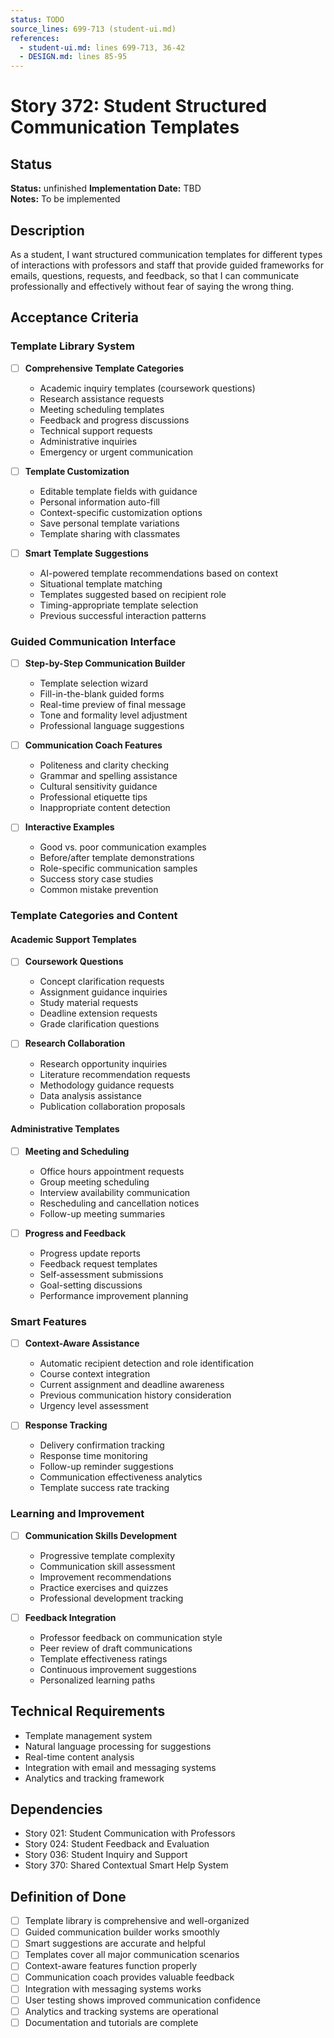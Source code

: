 ```yaml
---
status: TODO
source_lines: 699-713 (student-ui.md)
references:
  - student-ui.md: lines 699-713, 36-42
  - DESIGN.md: lines 85-95
---
```

# Story 372: Student Structured Communication Templates

## Status
**Status:** unfinished
**Implementation Date:** TBD  
**Notes:** To be implemented

## Description
As a student, I want structured communication templates for different types of interactions with professors and staff that provide guided frameworks for emails, questions, requests, and feedback, so that I can communicate professionally and effectively without fear of saying the wrong thing.

## Acceptance Criteria

### Template Library System
- [ ] **Comprehensive Template Categories**
  - Academic inquiry templates (coursework questions)
  - Research assistance requests
  - Meeting scheduling templates
  - Feedback and progress discussions
  - Technical support requests
  - Administrative inquiries
  - Emergency or urgent communication

- [ ] **Template Customization**
  - Editable template fields with guidance
  - Personal information auto-fill
  - Context-specific customization options
  - Save personal template variations
  - Template sharing with classmates

- [ ] **Smart Template Suggestions**
  - AI-powered template recommendations based on context
  - Situational template matching
  - Templates suggested based on recipient role
  - Timing-appropriate template selection
  - Previous successful interaction patterns

### Guided Communication Interface
- [ ] **Step-by-Step Communication Builder**
  - Template selection wizard
  - Fill-in-the-blank guided forms
  - Real-time preview of final message
  - Tone and formality level adjustment
  - Professional language suggestions

- [ ] **Communication Coach Features**
  - Politeness and clarity checking
  - Grammar and spelling assistance
  - Cultural sensitivity guidance
  - Professional etiquette tips
  - Inappropriate content detection

- [ ] **Interactive Examples**
  - Good vs. poor communication examples
  - Before/after template demonstrations
  - Role-specific communication samples
  - Success story case studies
  - Common mistake prevention

### Template Categories and Content

#### Academic Support Templates
- [ ] **Coursework Questions**
  - Concept clarification requests
  - Assignment guidance inquiries
  - Study material requests
  - Deadline extension requests
  - Grade clarification questions

- [ ] **Research Collaboration**
  - Research opportunity inquiries
  - Literature recommendation requests
  - Methodology guidance requests
  - Data analysis assistance
  - Publication collaboration proposals

#### Administrative Templates
- [ ] **Meeting and Scheduling**
  - Office hours appointment requests
  - Group meeting scheduling
  - Interview availability communication
  - Rescheduling and cancellation notices
  - Follow-up meeting summaries

- [ ] **Progress and Feedback**
  - Progress update reports
  - Feedback request templates
  - Self-assessment submissions
  - Goal-setting discussions
  - Performance improvement planning

### Smart Features
- [ ] **Context-Aware Assistance**
  - Automatic recipient detection and role identification
  - Course context integration
  - Current assignment and deadline awareness
  - Previous communication history consideration
  - Urgency level assessment

- [ ] **Response Tracking**
  - Delivery confirmation tracking
  - Response time monitoring
  - Follow-up reminder suggestions
  - Communication effectiveness analytics
  - Template success rate tracking

### Learning and Improvement
- [ ] **Communication Skills Development**
  - Progressive template complexity
  - Communication skill assessment
  - Improvement recommendations
  - Practice exercises and quizzes
  - Professional development tracking

- [ ] **Feedback Integration**
  - Professor feedback on communication style
  - Peer review of draft communications
  - Template effectiveness ratings
  - Continuous improvement suggestions
  - Personalized learning paths

## Technical Requirements
- Template management system
- Natural language processing for suggestions
- Real-time content analysis
- Integration with email and messaging systems
- Analytics and tracking framework

## Dependencies
- Story 021: Student Communication with Professors
- Story 024: Student Feedback and Evaluation
- Story 036: Student Inquiry and Support
- Story 370: Shared Contextual Smart Help System

## Definition of Done
- [ ] Template library is comprehensive and well-organized
- [ ] Guided communication builder works smoothly
- [ ] Smart suggestions are accurate and helpful
- [ ] Templates cover all major communication scenarios
- [ ] Context-aware features function properly
- [ ] Communication coach provides valuable feedback
- [ ] Integration with messaging systems works
- [ ] User testing shows improved communication confidence
- [ ] Analytics and tracking systems are operational
- [ ] Documentation and tutorials are complete

